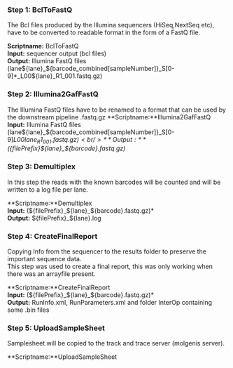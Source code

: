 ### Step 1: BclToFastQ

The Bcl files produced by the Illumina sequencers (HiSeq,NextSeq etc), have to be converted to readable format in the form of a FastQ file.

**Scriptname:** BclToFastQ<br/>
**Input:** sequencer output (bcl files)<br/>
**Output:** Illumina FastQ files (lane${lane}_${barcode_combined[sampleNumber]}_S[0-9]*_L00${lane}_R1_001.fastq.gz)<br/>

### Step 2: Illumina2GafFastQ 
The Illumina FastQ files have to be renamed to a format that can be used by the downstream pipeline
.fastq.gz
**Scriptname:**Illumina2GafFastQ<br/>
**Input:** Illumina FastQ files (lane${lane}_${barcode_combined[sampleNumber]}_S[0-9]*_L00${lane}_R1_001.fastq.gz)<br/>
**Output:** (${filePrefix}_${lane}_${barcode}.fastq.gz)*<br/>

### Step 3: Demultiplex
In this step the reads with the known barcodes will be counted and will be written to a log file per lane.

**Scriptname:**Demultiplex<br/>
**Input:** (${filePrefix}_${lane}_${barcode}.fastq.gz)*<br/>
**Output:** ${filePrefix}_${lane}.log<br/>

### Step 4: CreateFinalReport
Copying Info from the sequencer to the results folder to preserve the important sequence data. <br />
This step was used to create a final report, this was only working when there was an arrayfile present. 

**Scriptname:**CreateFinalReport<br/>
**Input:** (${filePrefix}_${lane}_${barcode}.fastq.gz)*<br/>
**Output:** RunInfo.xml, RunParameters.xml and folder InterOp containing some .bin files <br/>
  
### Step 5: UploadSampleSheet
Samplesheet will be copied to the track and trace server (molgenis server).

**Scriptname:**UploadSampleSheet<br/>
